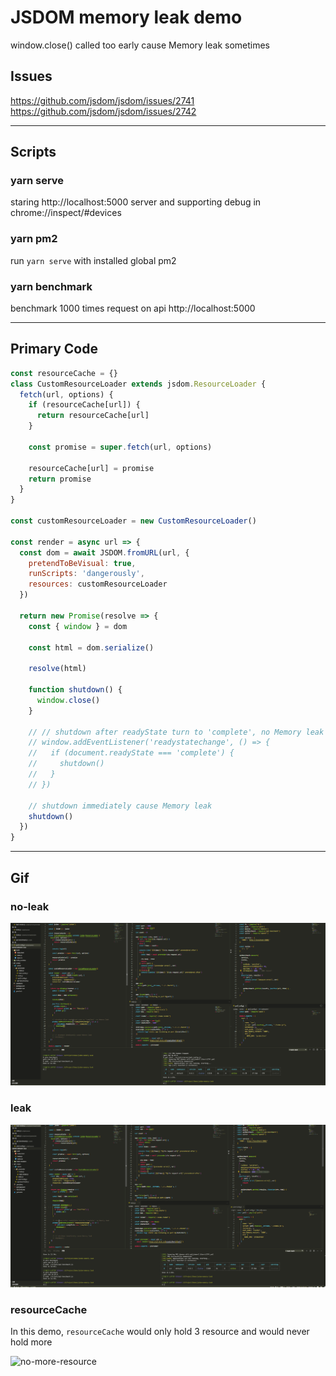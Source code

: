 # JSDOM memory leak demo

window.close() called too early cause Memory leak sometimes

## Issues

https://github.com/jsdom/jsdom/issues/2741
https://github.com/jsdom/jsdom/issues/2742

- - -

## Scripts

### **yarn serve**

staring http://localhost:5000 server and supporting debug in chrome://inspect/#devices

### **yarn pm2**

run `yarn serve` with installed global pm2

### **yarn benchmark**

benchmark 1000 times request on api http://localhost:5000

- - -

## Primary Code

```js
const resourceCache = {}
class CustomResourceLoader extends jsdom.ResourceLoader {
  fetch(url, options) {
    if (resourceCache[url]) {
      return resourceCache[url]
    }

    const promise = super.fetch(url, options)

    resourceCache[url] = promise
    return promise
  }
}

const customResourceLoader = new CustomResourceLoader()

const render = async url => {
  const dom = await JSDOM.fromURL(url, {
    pretendToBeVisual: true,
    runScripts: 'dangerously',
    resources: customResourceLoader
  })

  return new Promise(resolve => {
    const { window } = dom

    const html = dom.serialize()

    resolve(html)

    function shutdown() {
      window.close()
    }

    // // shutdown after readyState turn to 'complete', no Memory leak
    // window.addEventListener('readystatechange', () => {
    //   if (document.readyState === 'complete') {
    //     shutdown()
    //   }
    // })

    // shutdown immediately cause Memory leak
    shutdown()
  })
}
```

- - -

## Gif

### no-leak

<img src="./docs/no-leak.gif" />

### leak

<img src="./docs/leak.gif" />

### resourceCache

In this demo, `resourceCache` would only hold 3 resource and would never hold more

![no-more-resource](https://user-images.githubusercontent.com/18415774/70371724-d06a7e80-1911-11ea-8d0a-3536e1862db4.gif)
